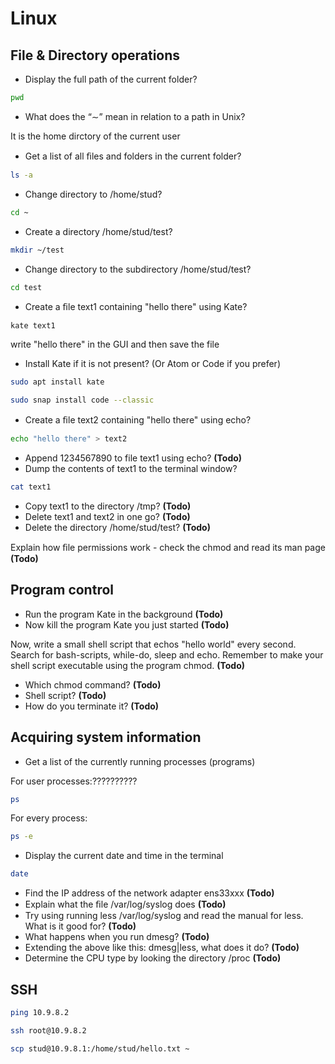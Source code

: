 # Linux
## File & Directory operations

* Display the full path of the current folder?

``` bash
pwd
```

* What does the “∼” mean in relation to a path in Unix?

It is the home dirctory of the current user

* Get a list of all ﬁles and folders in the current folder?

``` bash
ls -a
```

* Change directory to /home/stud?

``` bash
cd ~
```

* Create a directory /home/stud/test?

``` bash
mkdir ~/test
```

* Change directory to the subdirectory /home/stud/test?

``` bash
cd test
```

* Create a ﬁle text1 containing "hello there" using Kate?
```
kate text1
```
write "hello there" in the GUI and then save the file

* Install Kate if it is not present? (Or Atom or Code if you prefer)

``` bash
sudo apt install kate
```

``` bash
sudo snap install code --classic
```

* Create a ﬁle text2 containing "hello there" using echo?

``` bash
echo "hello there" > text2
```

* Append 1234567890 to file text1 using echo? **(Todo)**
* Dump the contents of text1 to the terminal window?

``` bash
cat text1
```

* Copy text1 to the directory /tmp? **(Todo)**
* Delete text1 and text2 in one go? **(Todo)**
* Delete the directory /home/stud/test? **(Todo)**

Explain how ﬁle permissions work - check the chmod and read its man page **(Todo)**

## Program control

* Run the program Kate in the background **(Todo)**
* Now kill the program Kate you just started **(Todo)**

Now, write a small shell script that echos "hello world" every second. Search for bash-scripts, while-do, sleep and echo. Remember to make your shell script executable using the program chmod. **(Todo)**

* Which chmod command? **(Todo)**
* Shell script? **(Todo)**
* How do you terminate it? **(Todo)**

## Acquiring system information

* Get a list of the currently running processes (programs)

For user processes:??????????

``` bash
ps
```

For every process:

``` bash
ps -e
```

* Display the current date and time in the terminal

``` bash
date
```

* Find the IP address of the network adapter ens33xxx **(Todo)**
* Explain what the ﬁle /var/log/syslog does **(Todo)**
* Try using running less /var/log/syslog and read the manual for less. What is it good for? **(Todo)**
* What happens when you run dmesg? **(Todo)**
* Extending the above like this: dmesg|less, what does it do? **(Todo)**
* Determine the CPU type by looking the directory /proc **(Todo)**

## SSH

``` bash
ping 10.9.8.2
```
``` bash
ssh root@10.9.8.2
```

``` bash
scp stud@10.9.8.1:/home/stud/hello.txt ~
```
